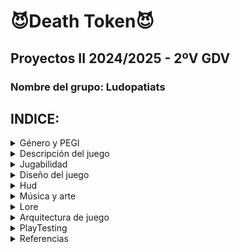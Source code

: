 # 😈Death Token😈
## Proyectos II 2024/2025 - 2ºV GDV
### Nombre del grupo: Ludopatiats

## INDICE:
<details>
<summary> Género y PEGI </summary>
	
## Género y PEGI
Se trata de un juego "theme park" o party games, donde puedes encontrar distintos minijuegos los cuales tienen en común un uso de una economía y sistema de camjeo para conseguir premios. El dinero se tiene que ganar apostando en los juegos y ganando.
Debido a las apuestas el PEGI del juego es **16**. Además, de que el publico objetivo de este juego son jóvenes y adultos.
</details>

<details>
<summary> Descripción del juego </summary>

## Descripción del juego
Death Token consiste en una colección de juegos de casino en los cual tendrás que probar suerte para conseguir el mayor número de fichas y así mejorar y acercarte al objetivo final. Cada juego tendrá su mecánica en la que tendrás que jugar con cartas, manejar apuestas y desarrollar apuestas ganadoras. Podrás hacer uso además de una ruleta de la suerte que te otorgue potenciadores y te ayude a obtener mejores beneficios. Uno de ellos será el **Modo Locura**, en el que cada juego se verá modificado con un giro inesperado. Si consigues ganar en este modo, otendrás un token especial llamado **alma roja**, que, consiguiendo suficientes, será el que te permita adquirir la victoria.
</details>

<details>
<summary> Jugabilidad </summary>

## Jugabilidad
### Victoria/Derrota
El objetivo del jugador es convertir su alma errante en la Muerte. Para ello, tendrá que conseguir suficientes fichas rojas (200) para comprar la **Guadaña de la Muerte** o conseguirla en la ruleta del Casino.

Por el contrario, si el jugador pierde todas sus fichas de juego entra en bancarrota y pierde el juego (te devuelve al menú inicial).

### Controles
Para poder moverse en los menús y el mapa se usarán las **flechas** o **WASD**, en teclado, el movimiento será cartesiano (x,y). Para seleccionar se usará la tecla **“E”**. Para las apuestas y demás botones en los juego se usará el click izquierdo del ratón.
### Cámara
En el **lobby**, la cámara mostrará un plano amplio **cenital** similar al de juegos como Pokémon o The Binding of Isaac para poder visualizar tanto al jugador como a la multitud de juegos que le rodean.

En los diferentes **juegos**, se mostrará un **plano frontal** de los mismos (Ver en las siguientes imágenes de referencia).
[Vista de las Slots](https://github.com/user-attachments/assets/8f7056ec-6b97-49d0-9db5-525e02cb1ad3)
[Vista de la ruleta](https://github.com/user-attachments/assets/f2737f54-3456-4d6c-8e47-5358e3c03781)

### Ciclo de juego y menús
El jugador iniciará el juego y se le presentará un **menú de inicio** donde aparecerá el título, una caja de texto para registrar tú usuario y unos botones para iniciar el juego y otro para salir, que brillarán amarillo cuando estén seleccionados. Al iniciar accederás al interior del casino.
Al entrar, el jugador con **sprite de fantasma** se encontrará en mitad de un **lobby con cuatro mesas de juegos** repartidas por el salón, junto con una **ruleta**.

Inicialmente el jugador iniciará con **2000 fichas** con las que apostar. El jugador se moverá por la zona y seleccionará el juego que quiere, acercándose a alguna de estas mesas, que se marcará con brillo amarillo indicando que puede seleccionarse.
Una vez finalizado el juego, el jugador puede salir del juego con **más monedas** si gana (multiplicando la apuesta por el **multiplicador obtenido**) o **perdiendo las monedas apostadas** si ha perdido. Cuando haya salido del juego podrá ir a la **ruleta**, moviéndose por el escenario y seleccionarla. En ella el jugador podrá **gastar fichas** a cambio de tiradas en las que podrá obtener **recompensas** que le ayuden a avanzar (o incluso lo perjudiquen).

En el momento en el que el jugador **consigue la “milestone”** ganará la partida, en el que se verá en una **pantalla de victoria** cómo se ha convertido en la nueva Muerte; **si pierde todas las monedas** la perderá y se verá una pantalla de **Game Over** con su alma errante vagando por el infierno. En cualquiera de las dos, podrá volver al inicio pulsando el botón de menú.

Si le das a la tecla **P** puedes acceder a un menú de pausa donde puedes volver al juego, volver al menú inicial o ir a ver el ranking de jugadores.
</details>

<details>
<summary> Diseño del juego </summary>

## Diseño del juego
<details>
  <summary> Sistema de fichas y ruleta </summary>
	
### Sistema de fichas y Ruleta
En cada juego podrás apostar una cantidad de **fichas básicas**, que se verán multiplicadas o restadas según el resultado de la partida. Cuando consigas **500** podrás realizar un **tiro en la Ruleta**, teniendo cuidado de no quedarte sin para seguir jugando. [Fichas](https://github.com/user-attachments/assets/6e74fa39-040a-4041-bf27-63ea778e95df)

Las **fichas y almas** son un token especial que funcionan como tickets de bolera; sirven para comprar la Guadaña a cambio de **200** almas. La forma de conseguir almas es jugando a los juegos en el modo Locura, explicado más adelante. [Almas rojas](https://github.com/user-attachments/assets/1eae08b4-7f11-42c6-9717-63d63d541c73)

La Ruleta contará con 2 modos, igual que el resto de juegos:
Modo normal:
  33% -> Ganar locura
  33% -> Ganar 4000 almas azules
  17% -> Nada
  17% -> Ganar 1 alma roja
Modo locura:
  2% -> Guadaña (Victoria instantánea)
  2% -> Muerte (Derrota instantánea)
  31% -> Nada
  31% -> Ganar 1 alma roja
  17% -> Ganar 20 almas rojas
  17% -> Perder almas rojas

</details>

<details>
<summary> Locura </summary>
	
### Locura
La locura es una mecánica que hará que se modifiquen los juegos, permitiendo un cambio drástico en la jugabilidad. Tras un spin de la ruleta existirá la posibilidad de conseguir locura. Una vez conseguida, se podrán invertir **10 jugadas** con locura en los juegos o en la ruleta.
Durante este estado, la apariencia y las mecánicas de los juegos se verán alteradas. Además por cada victoria el jugador recibirá una cantidad de almas rojas correspondiente al multiplicador obtenido además de fichas.

</details>

<details>
<summary> Juegos </summary>
	
### Juegos
#### Slots: 
Utiliza la mecánica de los slots tradicionales: inicias con una apuesta y si consigues que tres figuras se alineen horizontalmente recuperarás el dinero multiplicado por la combinación ganadora.

Estéticamente, será una estructura 3x3 de celdas cuadradas con diferentes dibujos (número 6, telaraña, calavera, ojo, gato negro, diablillo, murciélago). El jugador activará la máquina por medio de insertar la apuesta,luego pulsar el botón "GO" y las tres columnas empezarán a dar vueltas dan con una animación ‘cartoon’ donde las opciones rotan rápidamente. El jugador parará las columnas de izquierda a derecha con el botón correspondiente. Si se ha conseguido alguna alienación, se obtendrán las recompensas.
Valores a apostar:
- 10, 20, 50

Las recompensas de las combinaciones serán:
- 2 Telarañas: x1
- 3 Gato Negro: x2
- 3 Telarañas x3
- 3 Murciélagos: x10
- 3 Ojos: x30
- 3 Calavera: x90
- 3 Diablillos: x150
- Número 6: x3000

[Slot](https://github.com/user-attachments/assets/570579ca-8f5c-4d4a-a46f-b2c67f030dea)

#### Modo Locura:

Aparecerá una cuarta columna y cuarta fila (ahora un 4x4) y ahora el juego consistirá en hacer un 3 en raya en las nuevas celdas, donde el jugador se enfrentará contra la máquina de slots (IA). En un recuadro adicional situado a la izquierda de la máquina aparecerá el icono, de entre los ya mencionados (con frecuencia inversamente proporcional a su multiplicador), que se juega en cada momento, y el jugador de ese turno decidirá cómo colocarla. Para colocar las fichas el jugador solo deberá pulsar la celda vacía donde quiere poner el icono, que brillará de color blanco con el cursor encima (en caso de usar mando, brilla de blanco la celda en la que está posicionado, que mueve con el joystick, y coloca con el botón). La IA tendrá que evaluar qué casilla es la más óptima en función de si hay posibilidad de 3 en raya conectando con el símbolo que le haya tocado y de qué casillas estén libres.

Cada vez que el tablero, al principio vacío, llene sus 16 celdas, se ejecutará la animación de rodar de las columnas y se volverá a vaciar.

El juego acaba cuando alguno de los adversarios consigue alinear 3 símbolos iguales como en el 3 en raya, viéndose cómo las casillas alineadas brillan en amarillo (gana el jugador) o rojo (gana la IA). Si el jugador gana, se verá el multiplicador obtenido, igual que en el modo normal, y el número de almas rojas que haya conseguido, correspondiente al multiplicador de la combinación de 3 que haya logrado.
			
#### Bacará: 
Se reparten, una a una, cuatro cartas, dos para el jugador y dos para el banquero, sin embargo hay ocasiones en que se extrae una tercera. El juego comienza colocando una apuesta al jugador, al banquero o al empate. La mano que consiga o más se acerque al 9 gana. Cuando el jugador y el banquero totalizan el mismo puntaje, la mano es declarada en empate.
 
Las figuras, J, Q y K más los dieces, valen cero, los ases valen 1, las restantes cartas conservan su valor. En el bacará no es posible superar el nueve porque solo se contabiliza la última cifra. Ejemplo: El jugador recibe un 4 y un 8. El total es 12, como únicamente se toma la última cifra, la mano vale 2. Ninguna mano tendrá más de 3 cartas.

El reparto de la tercera carta se rige según la siguiente tabla:
![normas](https://github.com/user-attachments/assets/8646cc70-422b-4744-bf5f-2eda24cf1460)


Las diferentes apuestas:
- 20, 50 y 100

Las recompensas de las apuestas serán:
- Apuesta al jugador: x2
- Apuesta a la banca: x2
- Apuesta al empate: x8
		
#### Modo Locura:

De forma aleatoria podrás jugar a 3 juegos diferentes, siendo dos de éstos una modificación del Baccarat:

**1. BlackJack:** juego clásico del blackjack con una única apuesta a que ganas tú contra el banker. Consiste en ir pidiendo cartas hasta conseguir que su suma se acerque más a 21.
**2. BaccaratFlipper:** modificación del Baccarat en la que te saldrán otras 3 cartas aleatorias. Debes darle la vuelta a dos, la tercera permanecerá bocabajo. Una vez dadas la vuelta, deberás elegir si ponerlas en el montón del player o del banker teniendo en cuenta que siempre tendrás que dar una a cada uno, la tercera al que prefieras. El resto del juego es como el Baccarat.
**3.BaccaratBet:** modificación del Baccarat en la que en caso de que el jugador gane, tendrá que decidir si sigue apostando o termina la partida. Si sigue apostando, estará obligado a hacerlo con el dinero ganado en la anterior ronda, en caso de ganar la siguiente, sus ganancias no serán por dos sino por cuatro, y así sucesivamente. Pero si pierde, perderá todo lo ganado.

#### Canicas:
Se sacarán de un saco 3 bolas de colores. El objetivo del juego consiste en predecir de qué color van a salir las bolas de colores. Los colores son rojo, cian, verde y amarillo. Para decidir la apuesta, abajo de la pantalla habrá diferentes fichas con una cantidad de apuesta(10, 20, 50 etc). Una vez seleccionada se pondrá en las diferentes casillas que el jugador quiera depositar la apuesta, estas casillas serán 4 casillas con 1 bola de cada color, 10 casillas con combinaciones de 2 colores y 20 casillas de combinaciones de 3 colores. Cuando ya se acabe la apuesta, se verán como salen 3 bolas de colores, revelando que combinación de colores es la ganadora. Si el jugador ha ganado, recibirá un mensaje de cuántas fichas ha obtenido.
		
Las diferentes apuestas y recompensas serán:	
- Apuesta 1 color: x2
- Apuesta 2 colores: x5
- Apuesta 3 colores: x20

#### Modo Locura:

Antes de que se muestran las bolas habrá un juego del trilero. En este se meterá una bola de un color aleatorio en un cubilete, al lado de este cubilete habrá otros dos. Se moverán los cubiletes entre sí para que el jugador no sepa dónde se sitúa la bola. Una vez terminado de mover los cubiletes el jugador deberá elegir dónde cree que está la bola, si acierta, ese color será descartado de la apuesta. 

[Boceto de las apuesta y tablero](https://github.com/user-attachments/assets/b66c7004-7c0c-4365-bff1-7614b5f253b2)

#### Peleas Reanimadas:
Las peleas reanimadas inician mostrando los perfiles de los peleadores. Estos perfiles se compondrán de nombre, apariencia (sprite) y cuota. En ese momento el jugador debe elegir su apuesta inicial. (Mirar Peleas Reanimadas 1 (Intro)).

La pelea se divide en turnos donde como en todos los combates por peleas se pega uno y luego el otro (Empieza siempre el que tenga mayor cuota). El giro es que una vez inicie la pelea el jugador NO tendrá control de los personajes peleando. Cada turno el jugador debe de elegir si aumenta la apuesta hacia alguno de los personajes o la reduce. En cada turno solo se puede hacer una de estas dos. Al reducir la apuesta es importante que sólo puedes retirar la mitad de las fichas apostadas a un personaje siempre que quede al menos la misma cantidad de fichas jugadas inicialmente.

Durante el turno de los personajes que pelean pueden ocurrir varios eventos que cambien el curso del combate.
- Golpes críticos hacen más daño
- El ataque falla al tratar de golpear
- Se pegan a sí mismos sin querer
- Se preparan para recibir un ataque y reducen el daño durante unos turnos.

Al terminar la pelea se resuelve los cálculos de las fichas:
- Se le quitan al jugador las invertidas en el perdedor
- Se multiplican las fichas las invertidas en el personaje ganador por la cuota y se le dan al jugador.

#### Modo Locura:

- La pelea es entre 4 personajes en vez de 2. Esto hace que los personajes eligen a quien atacan de forma aleatoria haciendo más difícil predecir qué va a pasar. De vez en cuando aparecerán espontáneos que intentarán interrumpir la pantalla y golpear a los luchadores. También intentarán modificar la apuesta. Para ello, el jugador deberá disparar (hacer click) en los fantasmas que supongan una amenaza para deshacerse de ellos y que el combate siga su curso natural. El movimiento de dichos espontáneos será independiente del transcurso de los turnos de los luchadores.
		
Ideas Extras (Si el tiempo lo permite):

- Los Personajes que pelean tienen un valor de ánimo que afecta a cómo se comportan. Este ánimo se refleja en pistas por un locutor que avisa de cómo se van a comportar los peleadores en cada turno. Este ánimo se establece a un valor aleatorio que sería reflejado en los perfiles de los luchadores con alguna palabra clave. Ej: Enfocado, descargando, derrotista, relajado, ...
- El ánimo sería un valor que se va modificando según un aumento o disminuya las apuestas o ocurran diferentes cosas en el combate. El locutor anunciará los cambios en las apuestas y de forma sutil los valores de ánimo de cada uno de los personajes.
Cuanto mayor sea el ánimo de un personaje, mayor será la probabilidad de que ocurran eventos positivos como críticos o que se preparen para recibir golpes. Por otro lado, si se reducen muchos las apuestas o el oponente recibe situaciones negativas, como que recibe un crítico o falla un golpe se reduce su ánimo. Aumentará la probabilidad de que falle, de que se distraiga o incluso en algunos casos llegar a que se puedan llegar a rendir sin acabar el combate.
- Que el valor de ánimo o la probabilidad de victoria cambie según quien se enfrente. Como puede ser de que vayan muy motivados contra ciertos rivales porque tienen alguna historia detrás, como podría ser un madrid vs barça. Esta historia corta de unas pocas líneas podría dar pistas de quién es más dado a ganar el enfrentamiento. 
- Ej: Goku en su larga carrera contra Naruto suele conectar golpes devastadores con una precisión impecable. Mientras que el pelo piña trata de seguirle el ritmo. ¿Acaso será otro día donde veremos como goku cena pizza con piña? 

[Peleas Reanimadas 1 (Intro)](https://github.com/user-attachments/assets/edbf9d59-1986-45bc-9c6d-49bba4cda15a)

[Escenario pelea normal](https://github.com/user-attachments/assets/07b4ac54-db16-46a8-8ff8-df9ce52206a1)

[Escenario pelea con Locura](https://github.com/user-attachments/assets/c29c9406-dbce-41fe-9a62-6b0f276d9147)
</details>
<details>
	<summary> Sistema de inicio de sesión y tabla de clasificación </summary>
	
### Sistema de inicio de sesión y tabla de clasificación:
Al iniciar el juego en el menú principal, el jugador deberá poner un usuario en un recuadro, este se almacenará en una base de datos junto con el nº de fichas, almas y si tiene locura( en caso de tener la tiradas que tenga). Si el usuario ya está registrado, entrará en el juego con todos su nº de objetos que ya tenía en la sesión de antes. 
En el menú de pausa habrá un botón de Clasificación donde se mostrará, las almas y las fichas que tenga cada jugador registrado en la base de datos ordenado por mayor puntaje.
</details>
</details>

<details>
<summary> Hud </summary>
	
## Hud:
Todos los **botones** del juego funcionarán de la misma manera:
al pasar el cursor por encima cambiarán a un color determinado más brillante y al hacer click en ellos, se encogerán de tamaño para luego dar paso a su acción determinada.

En todas las pantallas del juego aparecerá siempre un **indicador** en la esquina superior derecha con la cantidad de **fichas** que tenga el jugador, y debajo, de la misma manera, aparecerá un **contador de almas**. La **barra de Locura**, de color amarillo, estará debajo de los contadores de ficha, y cuando se active el modo locura se llenará.

Las imágenes a continuación se corresponden con una idea de cómo se va a visualizar la interfaz y el juego.

Imagen 1) 
- La imagen superior se corresponde al lobby o zona de movimiento entre los distintos juegos. Ahí estarán los cuatro juegos y la ruleta de premios. También se pueden visualizar los distintos elementos de la interfaz.
- La imagen inferior se corresponde a una idea temprana de cómo se quiere el menú de inicio,con tres botones: uno de iniciar,otro de salir y otros de ajustes.
  [Imagen HUD 1](https://github.com/user-attachments/assets/7eebd677-ebf6-4f3c-aff2-0375c2d9fdda)
  
Imagen 2)
- La imagen corresponde a un mock-up de la interfaz en varios juegos (Slots en la superior y Bacará en la inferior).
  [Imagen HUD 2](https://github.com/user-attachments/assets/d1f3ee19-456c-4e36-b3da-7dfdc0c19c26)
  
Imagen 3)
- La imagen corresponde a la ruleta de premios, solo se podrá pulsar canjeando el número de fichas correspondiente y una vez finalizado recibirá el premio correspondiente.
  [Imagen HUD 3](https://github.com/user-attachments/assets/44b541ab-1cc4-4e90-b28d-c6caecce4057)

</details>


<details>
<summary> Música y arte </summary>
		
## Música y arte:
El juego presentará una estética inspirada en el **arte**, la **música** y las **animaciones** clásicas de Disney y producciones similares de los **años 20 y 30**, tomando inspiración de juegos como Cuphead.

El juego contará con la siguiente paleta de color:
![image9](https://github.com/user-attachments/assets/b32ee196-b15d-44e7-a843-6115c19349ce)

Diseño del jugador:
![IMG_0087](https://github.com/user-attachments/assets/13542bf3-9f31-4024-a636-2b18481ca5cc)

Contará con **sonidos** característicos de los **casinos** (giro de ruletas, el tintineo de monedas, eco de las máquinas tragamonedas…) todo con un **filtro antiguo** para acentuar la ambientación. La música ambiente será **alegre** reflejando la atmósfera del casino, pero se volverá **oscura y disonante** cuando se alcance el **modo Locura**.

</details>

<details>
<summary> Lore </summary>

## Lore
Estás muerto. Ya no hay más vida para ti y ahora eres un alma errante que vaga por el infierno. Pero algo llama tu atención en el Infierno en el que te encuentras, en un gran edificio lleno de luces y colores llamádo el Casino de la Muerte.

Consiguiendo las suficientes fichas podrás hacerte con una Guadaña y convertirte en la nueva Parca. Así que decidirás explorar los juegos de cartas y fichas que se te ofrecen para lograr tu objetivo.

</details>

<details>
<summary> Arquitectura de juego </summary>

## Arquitectura de juego
El juego está organizado por medio de entities y herencia. Hay una clase game que se encarga de getionar el ciclo de juego y el cargado inical de todos los recursos necesarios, además de una generación de una *"seed"* e inclusión del usuario en la base de *"firebase"*.

Posteriormente tenemos estados de juego, los cuales corresponden a diversas escenas del juego. En este grupo tenemos: la pantalla principa,el tutorial,el lobby, todos los juegos, la pausa, las escenas de victoria y derrota.

EL jugador es un objeto de escena movido por fisicas sencillas,las cuales permiten el cambio de escena entre los distintos juegos.
Sin embargo,la interfaz de usuario son objetos independientes,porque se encuentran en una "layer" distinta, no obstante siguen siendo objetos con funcionalidades y características concretas.

![image](https://github.com/user-attachments/assets/46bbb06a-6383-4f7c-809f-a5c65f046f34)
</details>

<details>
<summary> PlayTesting </summary>
	
## PlayTesting
<details>
	<summary> Objetivos del PlayTesting </summary>
	
### Objetivos del PlayTesting
**1.Comprensión de las mecánicas y controles principales del juego.**
¿El jugador comprende la economía del juego y como usar la “currency”?
¿El jugador sabe cuando puede iniciar una partida a cada uno de los juegos?
¿El jugador comprende que puede volver a jugar sin necesidad de salir del juego y como puedo hacerlo?
¿El jugador sabe cómo moverse y cómo acceder a los distintos juegos?
¿El jugador entiende las distintas mecánicas de cada juego y sabe cómo ganar?

**2.Comprobación de éxito y fracaso en cada uno de los juegos.**
¿El jugador gana mucho o poco?
¿El jugador sabe como ganar o establece algún tipo de estrategia?
</details>

<details>
	<summary> Duración de la prueba y desarrollo </summary>
	
### Duración de la prueba y desarrollo
La prueba consta de un tester y un mínimo de un evaluador por jugador/a. La duración será de unos 15-20 minutos: la explicación del evaluador serán 3-5 minutos; la partida donde el jugador deberá probar los distintos aspectos del juego en 10-15 minutos y el evaluador deberá preguntar en el tiempo restante. Al iniciar la partida se les dará una explicación/instrucciones de las acciones que deberán hacer, mientras tanto el evaluador deberá permanecer en silencio y no deberá interactuar en ningún momento con el/la jugador/a, de esta manera mantendremos la connotación de la prueba. Simultáneamente,durante la prueba el evaluador deberá tomar notas acerca de los aspectos a evaluar. Una vez terminado el tiempo, se pasará a un momento donde el tester dará sus opiniones y pensamientos acerca de su partida, o algún comentario que desee hacer. Posteriormente, el evaluador/desarrollador hará una serie de preguntas para conocer otro tipo de aspectos a evaluar.
</details>
<details>
	<summary> Comportamiento del tester </summary>

### Comportamiento del tester
Se colocará en el sitio donde se haga la prueba en frente de algún ordenador. Escuchará la explicación de los evaluadores y a continuación jugará la partida de manera natural. No habrá límite de intentos pues la evaluación se hará en función del tiempo, así la partida será más relajada para el tester y se podrá recoger más información. Una vez terminado los 10-15 minutos el tester dará su opinión y valoración de su experiencia de juego. Posteriormente, deberá responder con sinceridad cada pregunta que les diga el evaluador.
</details>

<details>
	<summary> Comportamiento del evaluador </summary>

### Comportamiento del evaluador
Una vez colocado el tester procederá a explicar en qué consistirá la prueba.
**Explicación:**
“(Saludo cordial hacia el tester), el juego que vas a probar es un “theme park”, donde tienes distintos juegos donde ganas recompensas y tienes que llegar a un número concreto de recompensas para ganar. Este juego trata de un casino en el infierno, donde nuestro protagonista debido a su vida ludópata y muerte repentina en un casino, acabó en ese lugar. El diablo le ofrece un trato, el cual si consigue recoger las suficientes almas se podrá volver la parca, en caso contrario se quedará en el infierno sufriendo. El objetivo del juego es ganar dinero para ganar almas y comprar la guadaña. 
Tu objetivo será jugar los distintos juegos del casino y ganar lo suficiente para ganar. Juega con normalidad y no temas a decir cosas en alto, nos ayuda a recoger más datos. Por desgracia no podremos resolver ninguna pregunta que nos hagáis durante la partida. Podeís empezar la partida”.
Una vez finalizada la explicación el evaluador deberá permanecer en silencio y apuntar los distintos aspectos en el gameplay del tester en algún lugar para posteriormente hacer un informe recogiendo los datos totales. Tras la partida escuchará al tester y  le hará unas preguntas más  concretas.

</details>
<details>
	<summary> Aspectos a observar/evaluar </summary>

 ###  Aspectos a observar/evaluar
El jugador sabe que debe introducir un nombre para poder iniciar la partida.
El jugador se mueve por el mapa y accede a los juegos usando las teclas correspondientes.
El jugador coloca las “chips”, intuye su funcionamiento (pueden ser arrastradas y colocadas para hacer la apuesta).
El jugador comprende que no puede iniciar una partida a menos que  haya alguna apuesta y sabe dónde debe darle para iniciar la partida.
El jugador comprende cuánto ganó tras la apuesta y cuánto le queda.
El jugador comprende que ha entrado en modo locura y que han cambiado los juegos.

**Slots:**
El jugador ve que la manera de apostar es distinta y debe darle a los multiplicadores antes de iniciar la partida.
El jugador ve que tiene que pulsar los botones en la zona inferior de cada “carrete” para hacerlo parar.
El jugador entiende si ha ganado o perdido una vez se hayan pulsado los tres botones.
El jugador entiende que en el modo locura debe pulsar las casillas para poner una ficha

**Canicas:**
El jugador comprende que debe arrastrar las “chips” para poder iniciar una apuesta y puede apostar en distintos huecos, pudiendo hacer apuesta múltiple.
El jugador comprende las distintas apuestas que se pueden hacer.
El jugador comprende que tras darle sabe si ha ganado o perdido, pudiendo apreciar que canicas han salido.
El jugador entiende que, en locura, debe seleccionar un vaso y se quita este de todas las canicas.

**Baccarat:**
El jugador comprende dónde debe colocar las “chips” para iniciar el juego y las distintas apuestas que hay.
El jugador entiende que tiene cartas y que tipo de cartas tiene, y está jugando contra una IA, para poder llegar a 9.
El jugador comprende como puede llegar a 9.21,etc.
El jugador entiende cuando ha ganado,empatado o perdido la apuesta.
El jugadro entiende que en locura hay tres juegos de cartas,y que se debe hacer en cada uno.

**Peleas reanimadas:**
El jugador entiende donde debe de hacer la apuesta
El jugador comprende lo que está sucediendo durante la apuesta.
El jugador comprende que ha ganado o perdido.
El jugador entiende que debe escribir para realizar una estimación del premio.

**Ruleta**
El jugador entiende el precio de la ruleta.
El jugador entiende los distintos premispo que hay.
El jugador comprende que debe conseguir unja cantidad de almas rojas para ganar.

</details>
<details>
	<summary> Material empleado </summary>

 ### Material empleado
Ordenador.
Algo para apuntar (cuaderno y boli/ portátil/etc.).
Las cuestiones a evaluar.
</details>
<details>
	<summary> Preguntas para el tester </summary>

 ### Preguntas para el tester
**¿Te ha resultado muy complicado entender las mecánicas de los juegos?
¿Sientes que has ganado más o perdido más?
¿Qué aspectos te ha costado entender?¿Qué aspectos has entendido mejor?¿Que te podría ayudar a entenderlo mejor?
¿Visualmente te parecía agradable?¿Los colores no eran muy fuertes,combinaban bien entre sí,etc?¿Qué crees que se podría añadir para que fuese más atractivo a la vista?
¿Qué juego ha resultado más complicado para ganar?¿Y el más fácil?**
</details>

<details>
	<summary> Resultados del PlayTest </summary>

## Resultados PlayTest
## _Total de testers:_ **15**
## **Conclusiones**
Menú inicial: es necesario poner de manera más visual que se encontraba en un menú de inicio e incluso hacer más estético la zona donde deben registrarse los jugadores.Lo entendieron 4/15 testers.

Pantalla de inicio: prácticamnete todos no comprendieron el movimiento y teclas que debían usar para navegar en el mapa y para acceder a los juegos,sai no se explicaba inicialmente no podrían haber probado el resto del juego. Lo entendieron 0/15 testers.

Apuestas (fichas): comprendieron que tenian fichas y que se podían arratrar o pulsar en la zona de apuesta para aplicar,admás,de que si no tienes suficiente dienro no puedes hacer esa apuesta. Lo entendieron 13/15 testers.

Apuestas (iniciar el juego): la mitad de los testers no comprendieron que no podían iniciar la partida a menso de que hubiese algun tipo de apuesta. Lo entendieron 7/15 testers.

Recompensa o perdida de fichas: una gran parte de los testers no sabían cuanto habían ganado, incluso comentando varios de ellos de que algún feedback visual *ayudaría*. Lo entendieron 3/15 testers.

Slots: la mayoría entendió que debían cuadrar en una misma linea tres simbolos iguales y qeu ganarían más en funcion del simbolo,no obstante,les costó ganar partidas. Lo entendieron 12/15 testers.

Slots(Locura): inicialmente les costó entender que debían pulsar en las casillas y que no tenían unas fichas propias,si no, que las compartían la IA y el tester. Lo entendieron 8/15 testers.

Canicas: una mayoría no entendió que podía apostar en distintas apuetas y que representaba cada una,los testers idearon planes para ganar más. Lo entendieron 5/15 testers.

Canicas(Locura): casi nadie comprendió que al elegir una canica en los vasos, esta se quitaba de la pool de canicas. Lo entendieron 2/15 testers.

Baccarat: todos entendieron que podían ganar,perder o empatar,sin embargo, muchos no lograron entender la combinación de cartas para formar 9. Lo entendieron 9/15 testers.

Baccarat(Locura): casi todos comprendieron que mecánicamente este juego funcionaba casi igual y que había un total de 3 variantes. Lo entendieron 10/15 testers.

Peleas: muchos entendieron que cada vez que entraban aparecía un luchar distinto y con distintas caracterísitcas al que debían apostar,los testers vieron este juego como una manera de ganar más fácil. Lo entendieron 13/15 testers.

Peleas(Locura): muchos testers no comprendieron que debían escribir algo para avanzar en el juego, incluso les costó seguir adivinar el precio. Lo entendieron 4/15 testers.

Ruleta: los jugadores comprendieron que cada color les dba un premio y cuanto costaba la ruleta, y que con esta se obtenía el modo locura. Lo entendieron 15/15 testers.

## **Respuestas**
**¿Te ha resultado muy complicado entender las mecánicas de los juegos?** 
La mayoría de respuestas decian que les costaba entender como funcionaba cada juego y que debían hacer en cada momento,además de que les faltaba algo que les ayudase a entenderlo.

**¿Sientes que has ganado más o perdido más?**
La mayoría contestó que perdían en algunos juegos,pero que podñian recuperar ese dienro en otro juego.

**¿Qué aspectos te ha costado entender?¿Qué aspectos has entendido mejor?¿Que te podría ayudar a entenderlo mejor?** 
Lo que más les costóa fue el movimiento,la economía y conocimiento de victoria/derrrota. Lo que mejor entenideron fueron: slots,canicas y apostar. Y muchos pidieron tutoriales específicos.

**¿Visualmente te parecía agradable?¿Los colores no eran muy fuertes,combinaban bien entre sí,etc?¿Qué crees que se podría añadir para que fuese más atractivo a la vista?**
A todos les agradío el estilo visual,pero necesitaban un feedback sonoro,lo cual muchos recalcaron.

**¿Qué juego ha resultado más complicado para ganar?¿Y el más fácil?**
La mayoría coincidía que el más difícil era baccarat y el más fácil canicas.

## **Conclusión final**
Por medio de este playtesting sacamos una clara necesidad de tutoriales o explciaciones de todos los aspectos necesarios del juegos,posiblemete uno general para explicar mecáncias comunes a todos los juegos y tutroiales de cada juego inidvidual. además de que se necesita mucho feedback, visual y sonoro para: que se sepa mejor lo que está ocurriendo antes,durante y despues del juego. Tambien, hemos analizado en ajustar algunos valores aleatorios para que sea más frecuente ganar y que el jugador pueda diseñar una "estrategia" para poder alcanzar el objetivo del juego,estos valores pqeu hablamso son: velocidades(slots,baccarat),probabilidades de aparición(todos los juegos) o balanceado de ia (baccarat,peleas,slots). Y por ultimo, retocar un poco las ficsicas para que no se sintiesen ortopédicas.

</details>
</details>

<details>
<summary> Referencias </summary>
			
## Referencias:
Nuestra principal referencia ha sido la estética y la dinámica general de un casino clásico, buscando capturar su atmósfera.

Algunos juegos que han servido de inspiración en términos de mecánicas y estilo son:

- Cuphead, con su estética de dibujos animados de los años 30 y su exigente jugabilidad.

[Cuphead](https://github.com/user-attachments/assets/8b25dd1d-acf8-485f-9a34-c2b0eb177597)

- Balatro, que incorpora una ingeniosa combinación de estrategia y azar.

[Balatro](https://github.com/user-attachments/assets/c24e4e4c-d4ce-42f3-9485-36355d902337)

- Los minijuegos de Super Mario 64 DS, que aportan un enfoque dinámico y entretenido.

[Super Mario 64 DS](https://github.com/user-attachments/assets/d2a8af99-9e95-4be9-bb39-d680dc4a0c5d)

Además, para el diseño de personajes, nos hemos inspirado en el estilo y la ambientación de Soul Eater.

[Soul Eater](https://github.com/user-attachments/assets/f6d6a28e-9e56-467c-9c1c-8da3c2ec6864)

</details>
